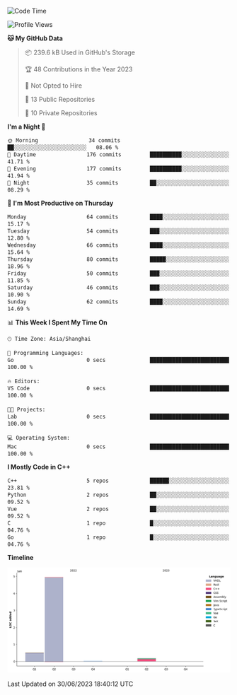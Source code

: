<!--START_SECTION:waka-->
![Code Time](http://img.shields.io/badge/Code%20Time-144%20hrs%204%20mins-blue)

![Profile Views](http://img.shields.io/badge/Profile%20Views-0-blue)

**🐱 My GitHub Data** 

> 📦 239.6 kB Used in GitHub's Storage 
 > 
> 🏆 48 Contributions in the Year 2023
 > 
> 🚫 Not Opted to Hire
 > 
> 📜 13 Public Repositories 
 > 
> 🔑 10 Private Repositories 
 > 
**I'm a Night 🦉** 

```text
🌞 Morning                34 commits          ██░░░░░░░░░░░░░░░░░░░░░░░   08.06 % 
🌆 Daytime                176 commits         ██████████░░░░░░░░░░░░░░░   41.71 % 
🌃 Evening                177 commits         ██████████░░░░░░░░░░░░░░░   41.94 % 
🌙 Night                  35 commits          ██░░░░░░░░░░░░░░░░░░░░░░░   08.29 % 
```
📅 **I'm Most Productive on Thursday** 

```text
Monday                   64 commits          ████░░░░░░░░░░░░░░░░░░░░░   15.17 % 
Tuesday                  54 commits          ███░░░░░░░░░░░░░░░░░░░░░░   12.80 % 
Wednesday                66 commits          ████░░░░░░░░░░░░░░░░░░░░░   15.64 % 
Thursday                 80 commits          █████░░░░░░░░░░░░░░░░░░░░   18.96 % 
Friday                   50 commits          ███░░░░░░░░░░░░░░░░░░░░░░   11.85 % 
Saturday                 46 commits          ███░░░░░░░░░░░░░░░░░░░░░░   10.90 % 
Sunday                   62 commits          ████░░░░░░░░░░░░░░░░░░░░░   14.69 % 
```


📊 **This Week I Spent My Time On** 

```text
🕑︎ Time Zone: Asia/Shanghai

💬 Programming Languages: 
Go                       0 secs              █████████████████████████   100.00 % 

🔥 Editors: 
VS Code                  0 secs              █████████████████████████   100.00 % 

🐱‍💻 Projects: 
Lab                      0 secs              █████████████████████████   100.00 % 

💻 Operating System: 
Mac                      0 secs              █████████████████████████   100.00 % 
```

**I Mostly Code in C++** 

```text
C++                      5 repos             ██████░░░░░░░░░░░░░░░░░░░   23.81 % 
Python                   2 repos             ██░░░░░░░░░░░░░░░░░░░░░░░   09.52 % 
Vue                      2 repos             ██░░░░░░░░░░░░░░░░░░░░░░░   09.52 % 
C                        1 repo              █░░░░░░░░░░░░░░░░░░░░░░░░   04.76 % 
Go                       1 repo              █░░░░░░░░░░░░░░░░░░░░░░░░   04.76 % 
```



**Timeline**

![Lines of Code chart](https://raw.githubusercontent.com/xkz0777/xkz0777/master/assets/bar_graph.png)


 Last Updated on 30/06/2023 18:40:12 UTC
<!--END_SECTION:waka-->
